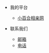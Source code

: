 <!-- _navbar.md 上面的导航栏  -->

* 我的平台

  * [小百合相亲网](https://www.zhangweishihundan.com)



* 联系我们
  * [邮箱](contacts/email.md)
  * [电话](12138)
